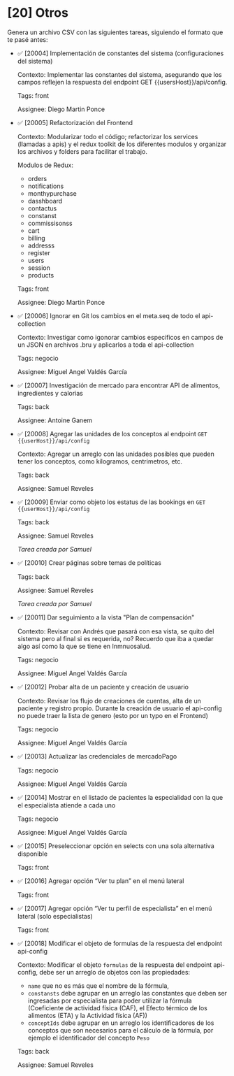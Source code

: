 # [20] Otros

Genera un archivo CSV con las siguientes tareas, siguiendo el formato que te pasé antes:

- ✅ [20004] Implementación de constantes del sistema (configuraciones del sistema)

  Contexto: Implementar las constantes del sistema, asegurando que los campos reflejen la respuesta del endpoint GET {{usersHost}}/api/config.

  Tags: front

  Assignee: Diego Martin Ponce

- ✅ [20005] Refactorización del Frontend

  Contexto: Modularizar todo el código; refactorizar los services (llamadas a apis) y el redux toolkit de los diferentes modulos y organizar los archivos y folders para facilitar el trabajo.

  Modulos de Redux:

  - orders
  - notifications
  - monthypurchase
  - dasshboard
  - contactus
  - constanst
  - commissisonss
  - cart
  - billing
  - addresss
  - register
  - users
  - session
  - products

  Tags: front

  Assignee: Diego Martin Ponce

- ✅ [20006] Ignorar en Git los cambios en el meta.seq de todo el api-collection

  Contexto: Investigar como igonorar cambios especificos en campos de un JSON en archivos .bru y aplicarlos a toda el api-collection

  Tags: negocio

  Assignee: Miguel Angel Valdés García

- ✅ [20007] Investigación de mercado para encontrar API de alimentos, ingredientes y calorias

  Tags: back

  Assignee: Antoine Ganem

- ✅ [20008] Agregar las unidades de los conceptos al endpoint `GET {{userHost}}/api/config`

  Contexto: Agregar un arreglo con las unidades posibles que pueden tener los conceptos, como kilogramos, centrimetros, etc.

  Tags: back

  Assignee: Samuel Reveles

- ✅ [20009] Enviar como objeto los estatus de las bookings en `GET {{userHost}}/api/config`

  Tags: back

  Assignee: Samuel Reveles

  _Tarea creada por Samuel_

- ✅ [20010] Crear páginas sobre temas de políticas

  Tags: back

  Assignee: Samuel Reveles

  _Tarea creada por Samuel_

- ✅ [20011] Dar seguimiento a la vista "Plan de compensación"

  Contexto: Revisar con Andrés que pasará con esa vista, se quito del sistema pero al final si es requerida, no? Recuerdo que iba a quedar algo así como la que se tiene en Inmnuosalud.

  Tags: negocio

  Assignee: Miguel Angel Valdés García

- ✅ [20012] Probar alta de un paciente y creación de usuario

  Contexto: Revisar los flujo de creaciones de cuentas, alta de un paciente y registro propio.
  Durante la creación de usuario el api-config no puede traer la lista de genero (esto por un typo en el Frontend)

  Tags: negocio

  Assignee: Miguel Angel Valdés García

- ✅ [20013] Actualizar las credenciales de mercadoPago

  Tags: negocio

  Assignee: Miguel Angel Valdés García

- ✅ [20014] Mostrar en el listado de pacientes la especialidad con la que el especialista atiende a cada uno

  Tags: negocio

  Assignee: Miguel Angel Valdés García

- ✅ [20015] Preseleccionar opción en selects con una sola alternativa disponible

  Tags: front

- ✅ [20016] Agregar opción “Ver tu plan” en el menú lateral

  Tags: front

- ✅ [20017] Agregar opción “Ver tu perfil de especialista” en el menú lateral (solo especialistas)

  Tags: front

- ✅ [20018] Modificar el objeto de formulas de la respuesta del endpoint api-config

  Contexto: Modificar el objeto `formulas` de la respuesta del endpoint api-config, debe ser un arreglo de objetos con las propiedades:

  - `name` que no es más que el nombre de la fórmula,
  - `constansts` debe agrupar en un arreglo las constantes que deben ser ingresadas por especialista para poder utilizar la fórmula (Coeficiente de actividad física (CAF), el Efecto térmico de los alimentos (ETA) y la Actividad física (AF))
  - `conceptIds` debe agrupar en un arreglo los identificadores de los conceptos que son necesarios para el cálculo de la fórmula, por ejemplo el identificador del concepto `Peso`

  Tags: back

  Assignee: Samuel Reveles

